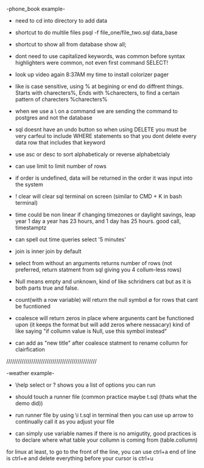 -phone_book example-

- need to cd into directory to add data

- shortcut to do multile files
psql -f file_one/file_two.sql data_base

- shortcut to show all from database
show all;

- dont need to use capitalized keywords, was common before syntax highlighters were common, not even first command SELECT!

- look up video again 8:37AM my time to install colorizer pager

- like is case sensitive, using % at begining or end do diffrent things. Starts with charecters%, Ends with %charecters, to find a certain pattern of charecters %charecters%

- when we use a \ on a command we are sending the command to postgres and not the database

- sql doesnt have an undo button so when using DELETE you must be very carfeul to include WHERE statements so that you dont delete every data row that includes that keyword

- use asc or desc to sort alphabeticaly or reverse alphabetcialy

- can use limit to limit number of rows

- if order is undefined, data will be returned in the order it was input into the system

- \! clear will clear sql terminal on screen (similar to CMD + K in bash terminal)

- time could be non linear if changing timezones or daylight savings, leap year 
1 day a year has 23 hours, and 1 day has 25 hours.
good call, timestamptz

- can spell out time queries select '5 minutes'

- join is inner join by default

- select from without an arguments returns number of rows (not preferred, return statment from sql giving you 4 collum-less rows)

- Null means empty and unknown, kind of like schridners cat but as it is both parts true and false. 

- count(with a row variable) will return the null symbol ∅ for rows that cant be fucntioned

- coalesce will return zeros in place where argunents cant be functioned upon (it keeps the format but will add zeros where nessacary) kind of like saying "if collumn value is Null, use this symbol instead"

- can add as "new title" after coalesce statment to rename collumn for clairfication

///////////////////////////////////////////////

-weather example-

- \help select or \? shows you a list of options you can run

- should touch a runner file (common practice maybe t.sql (thats what the demo did))

- run runner file by using \i t.sql in terminal
then you can use up arrow to continually call it as you adjust your file

- can simply use variable names if there is no amigutity, good practices is to declare where what table your collumn is coming from (table.collumn)


for linux at least, to go to the front of the line, you can use ctrl+a
end of line is ctrl+e
and delete everything before your cursor is ctrl+u